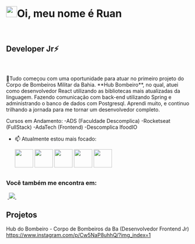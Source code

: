 <h1> <img src="https://raw.githubusercontent.com/kaueMarques/kaueMarques/master/hi.gif" height="30px">Oi, meu nome é Ruan</h1>
<br>
<h2> Developer Jr⚡</h2>
<br>
<br>
🔭Tudo começou com uma oportunidade para atuar no primeiro projeto do Corpo de Bombeiros Militar da Bahia.
**Hub Bombeiro**, no qual, atuei como desenvolvedor React utilizando as bibliotecas mais atualizadas da linguagem. Fazendo comunicação com back-end utilizando Spring e administrando o banco de dados com Postgresql.
Aprendi muito, e continuo trilhando a jornada para me tornar um desenvolvedor completo.

 Cursos em Andamento:
-ADS (Faculdade Descomplica)
-Rocketseat (FullStack) 
-AdaTech (Frontend)
-Descomplica IfoodIO

- 📫 Atualmente estou mais focado:<br>

  <img style="width: 50px" src="https://cdn.jsdelivr.net/gh/devicons/devicon@latest/icons/react/react-original.svg" /> <img style="width: 50px;" src="https://cdn.jsdelivr.net/gh/devicons/devicon@latest/icons/javascript/javascript-original.svg" />
  <img style="width: 50px" src="https://cdn.jsdelivr.net/gh/devicons/devicon@latest/icons/css3/css3-original-wordmark.svg" />
  <img style="width: 50px" src="https://cdn.jsdelivr.net/gh/devicons/devicon@latest/icons/typescript/typescript-original.svg" />
    <img style="width: 50px" src="https://cdn.jsdelivr.net/gh/devicons/devicon@latest/icons/java/java-original.svg" />
  
##
          
### Você também me encontra em:
&nbsp;<a href="https://www.linkedin.com/in/ruan-carvalho-0a527414a">
  <img src="https://img.shields.io/badge/linkedin-%230077B5.svg?style=for-the-badge&logo=linkedin&logoColor=white">
</a>&nbsp;


## Projetos
Hub do Bombeiro - Corpo de Bombeiros da Ba (Desenvolvedor Frontend Jr)
https://www.instagram.com/p/Cw5NaP8uhhQ/?img_index=1

